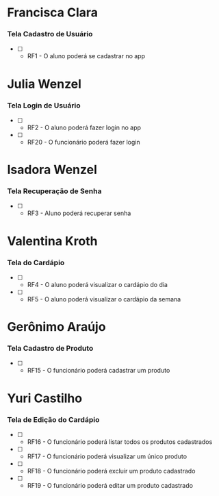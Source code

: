 <h1>Francisca Clara</h1>
<h3>Tela Cadastro de Usuário</h3>

- [ ] - RF1 - O aluno poderá se cadastrar no app

<h1>Julia Wenzel</h1>
<h3>Tela Login de Usuário</h3>

- [ ] - RF2 - O aluno poderá fazer login no app
- [ ] - RF20 - O funcionário poderá fazer login

<h1>Isadora Wenzel</h1>
<h3>Tela Recuperação de Senha</h3>

- [ ] - RF3 - Aluno poderá recuperar senha

<h1>Valentina Kroth</h1>
<h3>Tela do Cardápio</h3>

- [ ] - RF4 - O aluno poderá visualizar o cardápio do dia
- [ ] - RF5 - O aluno poderá visualizar o cardápio da semana

<h1>Gerônimo Araújo</h1>
<h3>Tela Cadastro de Produto</h3>

- [ ] - RF15 - O funcionário poderá cadastrar um produto

<h1>Yuri Castilho</h1>
<h3>Tela de Edição do Cardápio</h3>

- [ ] - RF16 - O funcionário poderá listar todos os produtos cadastrados
- [ ] - RF17 - O funcionário poderá visualizar um único produto
- [ ] - RF18 - O funcionário poderá excluir um produto cadastrado
- [ ] - RF19 - O funcionário poderá editar um produto cadastrado
